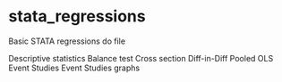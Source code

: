# stata_regressions
Basic STATA regressions do file

Descriptive statistics 
Balance test
Cross section
Diff-in-Diff
Pooled OLS
Event Studies
Event Studies graphs
 
